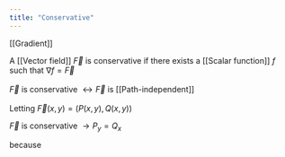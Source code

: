 ```yaml
---
title: "Conservative"
---
```

[[Gradient]]

A [[Vector field]] $\vec{F}$ is conservative if there exists a [[Scalar function]] $f$ such that  $\nabla f = \vec{F}$
\
\
$\vec{F}$ is conservative $\leftrightarrow \vec{F}$ is [[Path-independent]]
\
\
Letting $\vec{F}(x,y)=(P(x,y),Q(x,y))$

$\vec{F}$ is conservative $\rightarrow P_{y}=Q_{x}$

because
